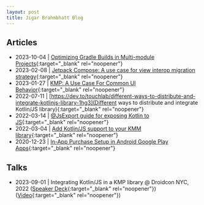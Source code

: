 ```yaml
---
layout: post
title: Jigar Brahmbhatt Blog
---
```

## Articles

- 2023-10-04 | [Optimizing Gradle Builds in Multi-module Projects](https://touchlab.co/optimizing-gradle-builds-in-Multi-module-projects){:target="_blank" rel="noopener"}
- 2023-02-08 | [Jetpack Compose: A use case for view interop migration strategy](https://touchlab.co/jetpack-compose-a-use-case-for-view-interop-migration-strategy/){:target="_blank" rel="noopener"}
- 2023-01-27 | [KMP: A Use Case For Common UI Behavior](https://touchlab.co/kmp-a-use-case-for-common-ui-behavior/){:target="_blank" rel="noopener"}
- 2022-07-11 | [https://dev.to/touchlab/different-ways-to-distribute-and-integrate-kotlinjs-library-1hg3](Different ways to distribute and integrate Kotlin/JS library){:target="_blank" rel="noopener"}
- 2022-03-14 | [@JsExport guide for exposing Kotlin to JS](https://dev.to/touchlab/jsexport-guide-for-exposing-kotlin-to-js-20l9){:target="_blank" rel="noopener"}
- 2022-03-04 | [Add Kotlin/JS support to your KMM library](https://dev.to/touchlab/add-kotlinjs-support-to-your-kmm-library-48d9){:target="_blank" rel="noopener"}
- 2020-12-23 | [In-App Purchase Setup in Android Google Play Apps](https://www.namiml.com/blog/set-up-iap-google-play-android-app){:target="_blank" rel="noopener"}
## Talks

- 2023-09-01 | Integrating Kotlin/JS in a KMP library @ Droidcon NYC, 2022 ([Speaker Deck](https://speakerdeck.com/findjigar/js-in-a-kmp-library){:target="_blank" rel="noopener"}) ([Video](https://youtu.be/ZWTkvQz9VUI){:target="_blank" rel="noopener"})